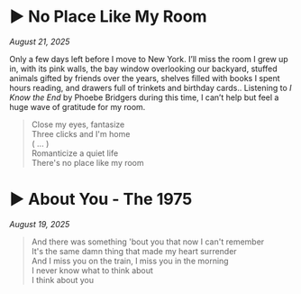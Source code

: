 # ▶ No Place Like My Room
*August 21, 2025*

Only a few days left before I move to New York. I’ll miss the room I grew up in, with its pink walls, the bay window overlooking our backyard, stuffed animals gifted by friends over the years, shelves filled with books I spent hours reading, and drawers full of trinkets and birthday cards.. Listening to *I Know the End* by Phoebe Bridgers during this time, I can’t help but feel a huge wave of gratitude for my room.
> Close my eyes, fantasize  
> Three clicks and I'm home  
> ( ... )  
> Romanticize a quiet life  
> There's no place like my room

# ▶ About You - The 1975
*August 19, 2025*

> And there was something 'bout you that now I can't remember  
> It's the same damn thing that made my heart surrender  
> And I miss you on the train, I miss you in the morning  
> I never know what to think about  
> I think about you  